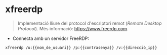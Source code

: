 # xfreerdp

> Implementació lliure del protocol d'escriptori remot (_Remote Desktop Protocol_).
> Més informació: <https://www.freerdp.com>.

- Connecta amb un servidor FreeRDP:

`xfreerdp /u:{{nom_de_usuari}} /p:{{contrasenya}} /v:{{direcció_ip}}`
